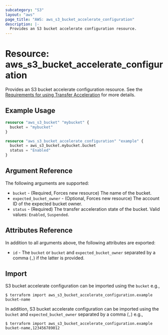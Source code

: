 ```yaml
---
subcategory: "S3"
layout: "aws"
page_title: "AWS: aws_s3_bucket_accelerate_configuration"
description: |-
  Provides an S3 bucket accelerate configuration resource.
---
```


# Resource: aws_s3_bucket_accelerate_configuration

Provides an S3 bucket accelerate configuration resource. See the [Requirements for using Transfer Acceleration](https://docs.aws.amazon.com/AmazonS3/latest/userguide/transfer-acceleration.html#transfer-acceleration-requirements) for more details.

## Example Usage

```terraform
resource "aws_s3_bucket" "mybucket" {
  bucket = "mybucket"
}

resource "aws_s3_bucket_accelerate_configuration" "example" {
  bucket = aws_s3_bucket.mybucket.bucket
  status = "Enabled"
}
```

## Argument Reference

The following arguments are supported:

* `bucket` - (Required, Forces new resource) The name of the bucket.
* `expected_bucket_owner` - (Optional, Forces new resource) The account ID of the expected bucket owner.
* `status` - (Required) The transfer acceleration state of the bucket. Valid values: `Enabled`, `Suspended`.

## Attributes Reference

In addition to all arguments above, the following attributes are exported:

* `id` - The `bucket` or `bucket` and `expected_bucket_owner` separated by a comma (`,`) if the latter is provided.

## Import

S3 bucket accelerate configuration can be imported using the `bucket` e.g.,

```
$ terraform import aws_s3_bucket_accelerate_configuration.example bucket-name
```

In addition, S3 bucket accelerate configuration can be imported using the `bucket` and `expected_bucket_owner` separated by a comma (`,`) e.g.,

```
$ terraform import aws_s3_bucket_accelerate_configuration.example bucket-name,123456789012
```
